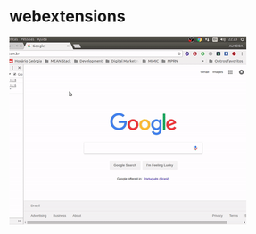 # webextensions
<img src="https://github.com/almeidacavalcante/webextensions/blob/master/img/illustration.gif" title="made at imgflip.com"/>

